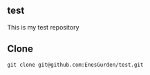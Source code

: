 ## test

This is my test repository

## Clone

```
git clone git@github.com:EnesGurden/test.git
```

